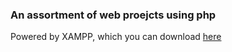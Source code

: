 ### An assortment of web proejcts using php
Powered by XAMPP, which you can download [here](https://www.apachefriends.org/download.html)

